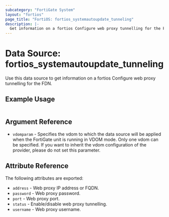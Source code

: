 ```yaml
---
subcategory: "FortiGate System"
layout: "fortios"
page_title: "FortiOS: fortios_systemautoupdate_tunneling"
description: |-
  Get information on a fortios Configure web proxy tunnelling for the FDN.
---
```


# Data Source: fortios_systemautoupdate_tunneling
Use this data source to get information on a fortios Configure web proxy tunnelling for the FDN.


## Example Usage

```hcl

```

## Argument Reference

* `vdomparam` - Specifies the vdom to which the data source will be applied when the FortiGate unit is running in VDOM mode. Only one vdom can be specified. If you want to inherit the vdom configuration of the provider, please do not set this parameter.

## Attribute Reference

The following attributes are exported:

* `address` - Web proxy IP address or FQDN.
* `password` - Web proxy password.
* `port` - Web proxy port.
* `status` - Enable/disable web proxy tunnelling.
* `username` - Web proxy username.
